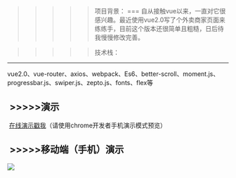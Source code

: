   >>>>>项目背景：
===
  自从接触vue以来，一直对它很感兴趣。最近使用vue2.0写了个外卖商家页面来练练手，目前这个版本还很简单且粗糙，日后待我慢慢修改完善。

  >>>>>技术栈：
---
  vue2.0、vue-router、axios、webpack、Es6、better-scroll、moment.js、progressbar.js、swiper.js、zepto.js、fonts、flex等

  >>>>>演示
 ---
  [在线演示戳我](https://lp0896.github.io "点击链接显示")（请使用chrome开发者手机演示模式预览）
  
  >>>>>移动端（手机）演示
 ---
  ![](https://lp0896.github.io/erweima.png)
